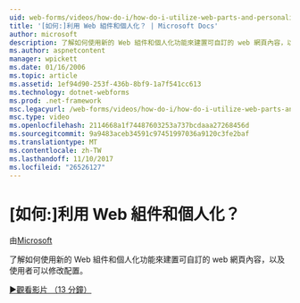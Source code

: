 ```yaml
---
uid: web-forms/videos/how-do-i/how-do-i-utilize-web-parts-and-personalization
title: '[如何:]利用 Web 組件和個人化？ | Microsoft Docs'
author: microsoft
description: 了解如何使用新的 Web 組件和個人化功能來建置可自訂的 web 網頁內容，以及使用者可以修改配置。
ms.author: aspnetcontent
manager: wpickett
ms.date: 01/16/2006
ms.topic: article
ms.assetid: 1ef94d90-253f-436b-8bf9-1a7f541cc613
ms.technology: dotnet-webforms
ms.prod: .net-framework
msc.legacyurl: /web-forms/videos/how-do-i/how-do-i-utilize-web-parts-and-personalization
msc.type: video
ms.openlocfilehash: 2114668a1f74487603253a737bcdaaa27268456d
ms.sourcegitcommit: 9a9483aceb34591c97451997036a9120c3fe2baf
ms.translationtype: MT
ms.contentlocale: zh-TW
ms.lasthandoff: 11/10/2017
ms.locfileid: "26526127"
---
```

<a name="how-do-i-utilize-web-parts-and-personalization"></a>[如何:]利用 Web 組件和個人化？
====================
由[Microsoft](https://github.com/microsoft)

了解如何使用新的 Web 組件和個人化功能來建置可自訂的 web 網頁內容，以及使用者可以修改配置。

[&#9654;觀看影片 （13 分鐘）](https://channel9.msdn.com/Blogs/ASP-NET-Site-Videos/how-do-i-utilize-web-parts-and-personalization)
